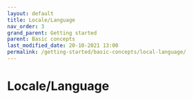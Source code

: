 ```yaml
---
layout: default
title: Locale/Language
nav_order: 3
grand_parent: Getting started
parent: Basic concepts
last_modified_date: 20-10-2021 13:00
permalink: /getting-started/basic-concepts/local-language/
---
```


# Locale/Language
